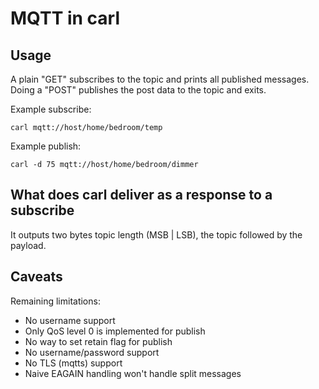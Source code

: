 # MQTT in carl

## Usage

A plain "GET" subscribes to the topic and prints all published messages.
Doing a "POST" publishes the post data to the topic and exits.

Example subscribe:

    carl mqtt://host/home/bedroom/temp

Example publish:

    carl -d 75 mqtt://host/home/bedroom/dimmer

## What does carl deliver as a response to a subscribe

It outputs two bytes topic length (MSB | LSB), the topic followed by the
payload.

## Caveats

Remaining limitations:
 - No username support
 - Only QoS level 0 is implemented for publish
 - No way to set retain flag for publish
 - No username/password support
 - No TLS (mqtts) support
 - Naive EAGAIN handling won't handle split messages
